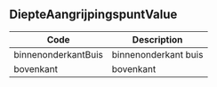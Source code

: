 ## DiepteAangrijpingspuntValue				
				
|	Code	|	Description	|
|	---	|	---	|
|	binnenonderkantBuis	|	binnenonderkant buis	|
|	bovenkant	|	bovenkant	|
